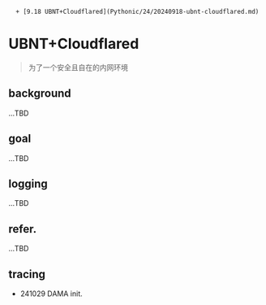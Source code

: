       + [9.18 UBNT+Cloudflared](Pythonic/24/20240918-ubnt-cloudflared.md)

# UBNT+Cloudflared
> 为了一个安全且自在的内网环境

## background
...TBD

## goal
...TBD

## logging
...TBD

## refer.
...TBD

## tracing

- 241029 DAMA init.

